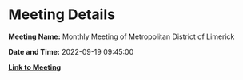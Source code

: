 # Meeting Details

**Meeting Name:** Monthly Meeting of Metropolitan District of Limerick

**Date and Time:** 2022-09-19 09:45:00

**[Link to Meeting](https://www.limerick.ie/council/whats-on/monthly-meeting-metropolitan-district-limerick-88)**
